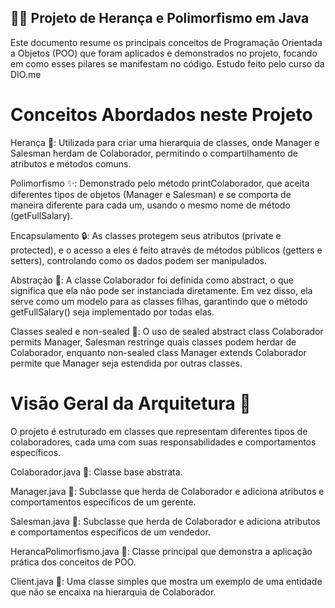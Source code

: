 ## 👨‍💻 Projeto de Herança e Polimorfismo em Java
Este documento resume os principais conceitos de Programação Orientada a Objetos (POO) 
que foram aplicados e demonstrados no projeto, focando em como esses pilares se manifestam no código. Estudo feito pelo curso da DIO.me

# Conceitos Abordados neste Projeto
Herança 🧬: Utilizada para criar uma hierarquia de classes, onde Manager e Salesman herdam de Colaborador, permitindo
o compartilhamento de atributos e métodos comuns.

Polimorfismo ✨: Demonstrado pelo método printColaborador, que aceita diferentes tipos de objetos (Manager e Salesman) e
se comporta de maneira diferente para cada um, usando o mesmo nome de método (getFullSalary).

Encapsulamento 🔒: As classes protegem seus atributos (private e protected), e o acesso a eles é feito através de 
métodos públicos (getters e setters), controlando como os dados podem ser manipulados.

Abstração 🧠: A classe Colaborador foi definida como abstract, o que significa que ela não pode ser instanciada diretamente.
Em vez disso, ela serve como um modelo para as classes filhas, garantindo que o método getFullSalary() seja implementado por todas elas.

Classes sealed e non-sealed 🚧: O uso de sealed abstract class Colaborador permits Manager, Salesman restringe quais classes podem herdar de
Colaborador, enquanto non-sealed class Manager extends Colaborador permite que Manager seja estendida por outras classes.

# Visão Geral da Arquitetura 🏢
O projeto é estruturado em classes que representam diferentes tipos de colaboradores, cada uma com suas responsabilidades e comportamentos específicos.

Colaborador.java 📄: Classe base abstrata.

Manager.java 📄: Subclasse que herda de Colaborador e adiciona atributos e comportamentos específicos de um gerente.

Salesman.java 📄: Subclasse que herda de Colaborador e adiciona atributos e comportamentos específicos de um vendedor.

HerancaPolimorfismo.java 📄: Classe principal que demonstra a aplicação prática dos conceitos de POO.

Client.java 📄: Uma classe simples que mostra um exemplo de uma entidade que não se encaixa na hierarquia de Colaborador.
